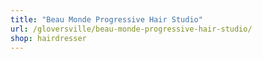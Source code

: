 ```yaml
---
title: "Beau Monde Progressive Hair Studio"
url: /gloversville/beau-monde-progressive-hair-studio/
shop: hairdresser
---
```

